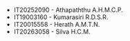 - IT20252090 - Athapaththu A.H.M.C.P.
- IT19003160 - Kumarasiri R.D.S.R.
- IT20015558 - Herath A.M.T.N.
- IT20263058 - Silva H.C.M.
